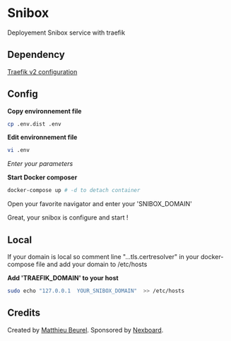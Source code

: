 # Snibox

Deployement Snibox service with traefik

## Dependency

[Traefik v2 configuration](https://github.com/mbeurel/traefik)

## Config

**Copy environnement file**
```bash
cp .env.dist .env
```

**Edit environnement file**
```bash
vi .env
```
_Enter your parameters_

**Start Docker composer**
```bash
docker-compose up # -d to detach container
```

Open your favorite navigator and enter your 'SNIBOX_DOMAIN'

Great, your snibox is configure and start !

## Local
If your domain is local so comment line "...tls.certresolver" in your docker-compose file and add your domain to /etc/hosts

**Add 'TRAEFIK_DOMAIN' to your host**
```bash
sudo echo "127.0.0.1  YOUR_SNIBOX_DOMAIN"  >> /etc/hosts
```

## Credits

Created by [Matthieu Beurel](https://www.mbeurel.com). Sponsored by [Nexboard](https://www.nexboard.fr).